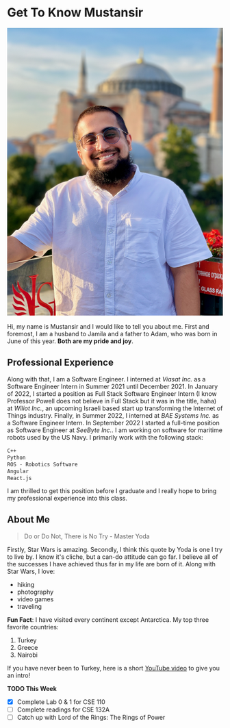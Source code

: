 # Get To Know Mustansir

![This is an image](IMG_0581.jpeg)


Hi, my name is Mustansir and I would like to tell you about me. First and foremost, I am a husband to Jamila and a father to Adam, 
who was born in June of this year. **Both are my pride and joy**.

## Professional Experience

Along with that, I am a Software Engineer. I interned at *Viasat Inc.* as a Software Engineer Intern in Summer 2021 until December 2021. In January of 2022, I started a position as Full Stack Software Engineer Intern (I know Professor Powell does not believe in Full Stack but it was in the title, haha) at *Wiliot Inc.*, an upcoming Israeli based start up transforming the Internet of Things industry. Finally, in Summer 2022, I interned at *BAE Systems Inc.* as a Software Engineer Intern. 
In September 2022 I started a full-time position as Software Engineer at *SeeByte Inc.*. I am working on software for maritime robots used by the US Navy. I primarily work with the following stack:
```
C++
Python
ROS - Robotics Software
Angular
React.js

```
I am thrilled to get this position before I graduate and I really hope to bring my professional experience into this class.

## About Me

> Do or Do Not, There is No Try - Master Yoda

Firstly, Star Wars is amazing. Secondly, I think this quote by Yoda is one I try to live by. I know it's cliche, but a can-do attitude can go far. I believe all of the successes I have achieved thus far in my life are born of it. 
Along with Star Wars, I love: 
- hiking
- photography
- video games
- traveling

**Fun Fact**: I have visited every continent except Antarctica.
My top three favorite countries:
1. Turkey
2. Greece
3. Nairobi

If you have never been to Turkey, here is a short [YouTube video](https://www.youtube.com/watch?v=2vqvBzb0xJY&ab_channel=JoyousTravel) to give you an intro! 



**TODO This Week**
- [x] Complete Lab 0 & 1 for CSE 110
- [ ] Complete readings for CSE 132A
- [ ] Catch up with Lord of the Rings: The Rings of Power
